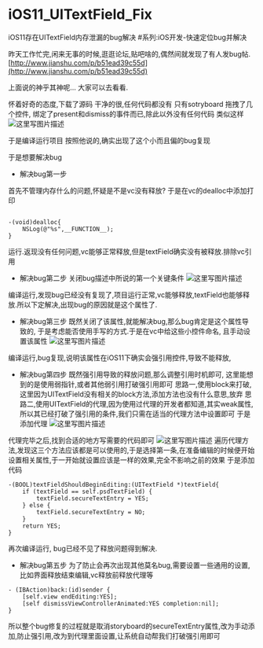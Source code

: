# iOS11_UITextField_Fix
iOS11存在UITextField内存泄漏的bug解决
#系列:iOS开发-快速定位bug并解决

昨天工作忙完,闲来无事的时候,逛逛论坛,贴吧啥的,偶然间就发现了有人发bug帖.
[http://www.jianshu.com/p/b51ead39c55d](http://www.jianshu.com/p/b51ead39c55d)

上面说的神乎其神呢...
大家可以去看看.

怀着好奇的态度,下载了源码
干净的很,任何代码都没有
只有sotryboard 拖拽了几个控件, 绑定了present和dismiss的事件而已,除此以外没有任何代码
类似这样
![这里写图片描述](http://img.blog.csdn.net/20170926084039306?watermark/2/text/aHR0cDovL2Jsb2cuY3Nkbi5uZXQvc3BpY3lTaHJpbXA=/font/5a6L5L2T/fontsize/400/fill/I0JBQkFCMA==/dissolve/70/gravity/SouthEast)

于是编译运行项目
按照他说的,确实出现了这个小而且偏的bug复现

于是想要解决bug

 - 解决bug第一步

首先不管理内存什么的问题,怀疑是不是vc没有释放?
于是在vc的dealloc中添加打印

```

-(void)dealloc{
    NSLog(@"%s",__FUNCTION__);
}

```

运行.返现没有任何问题,vc能够正常释放,但是textField确实没有被释放.排除vc引用

 - 解决bug第二步
关闭bug描述中所说的第一个关键条件
![这里写图片描述](http://img.blog.csdn.net/20170926084921651?watermark/2/text/aHR0cDovL2Jsb2cuY3Nkbi5uZXQvc3BpY3lTaHJpbXA=/font/5a6L5L2T/fontsize/400/fill/I0JBQkFCMA==/dissolve/70/gravity/SouthEast)

编译运行,发现bug已经没有复现了,项目运行正常,vc能够释放,textField也能够释放.所以下定解决,出现bug的原因就是这个属性了.

 - 解决bug第三步
既然关闭了该属性,就能解决bug,那么bug肯定是这个属性导致的,
于是考虑能否使用手写的方式.于是在vc中给这些小控件命名,  且手动设置该属性
![这里写图片描述](http://img.blog.csdn.net/20170926085345434?watermark/2/text/aHR0cDovL2Jsb2cuY3Nkbi5uZXQvc3BpY3lTaHJpbXA=/font/5a6L5L2T/fontsize/400/fill/I0JBQkFCMA==/dissolve/70/gravity/SouthEast)

编译运行,bug复现,说明该属性在iOS11下确实会强引用控件,导致不能释放,

 - 解决bug第四步
既然强引用导致的释放问题,那么调整引用时机即可, 这里能想到的是使用弱指针,或者其他弱引用打破强引用即可
	思路一,使用block来打破,这里因为UITextField没有相关的block方法,添加方法也没有什么意思,放弃
	思路二,使用UITextField的代理,因为使用过代理的开发者都知道,其实weak属性,所以其已经打破了强引用的条件,我们只需在适当的代理方法中设置即可
	于是添加代理
	![这里写图片描述](http://img.blog.csdn.net/20170926090057290?watermark/2/text/aHR0cDovL2Jsb2cuY3Nkbi5uZXQvc3BpY3lTaHJpbXA=/font/5a6L5L2T/fontsize/400/fill/I0JBQkFCMA==/dissolve/70/gravity/SouthEast)

代理完毕之后,找到合适的地方写需要的代码即可
	![这里写图片描述](http://img.blog.csdn.net/20170926090137581?watermark/2/text/aHR0cDovL2Jsb2cuY3Nkbi5uZXQvc3BpY3lTaHJpbXA=/font/5a6L5L2T/fontsize/400/fill/I0JBQkFCMA==/dissolve/70/gravity/SouthEast)
	遍历代理方法,发现这三个方法应该都是可以使用的,于是选择第一条,在准备编辑的时候便开始设置相关属性,于一开始就设置应该是一样的效果,完全不影响之前的效果
	于是添加代码
	

```
-(BOOL)textFieldShouldBeginEditing:(UITextField *)textField{
    if (textField == self.psdTextField) {
        textField.secureTextEntry = YES;
    } else {
        textField.secureTextEntry = NO;
    }
    return YES;
}
```

再次编译运行,
bug已经不见了释放问题得到解决.

 - 解决bug第五步
为了防止会再次出现其他莫名bug,需要设置一些通用的设置,比如界面释放结束编辑,vc释放前释放代理等

```
- (IBAction)back:(id)sender {
    [self.view endEditing:YES];
    [self dismissViewControllerAnimated:YES completion:nil];
}
```

所以整个bug修复的过程就是取消storyboard的secureTextEntry属性,改为手动添加,防止强引用,改为到代理里面设置,让系统自动帮我们打破强引用即可
	


